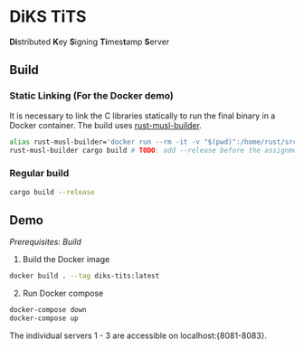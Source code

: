# DiKS TiTS 

**Di**stributed **K**ey **S**igning **Ti**mes**t**amp **S**erver

## Build

### Static Linking (For the Docker demo)

It is necessary to link the C libraries statically to run the final binary in a Docker container.
The build uses [rust-musl-builder](https://github.com/emk/rust-musl-builder).

```bash
alias rust-musl-builder='docker run --rm -it -v "$(pwd)":/home/rust/src ekidd/rust-musl-builder'
rust-musl-builder cargo build # TODO: add --release before the assignment submission
```
### Regular build
```bash
cargo build --release
```

## Demo

*Prerequisites: Build*

1. Build the Docker image
```bash
docker build . --tag diks-tits:latest
```
2. Run Docker compose
```bash
docker-compose down
docker-compose up
```

The individual servers 1 - 3 are accessible on localhost:{8081-8083}.
